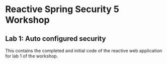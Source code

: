 # Reactive Spring Security 5 Workshop

## Lab 1: Auto configured security

This contains the completed and initial code of the reactive web application for lab 1 of the workshop.
